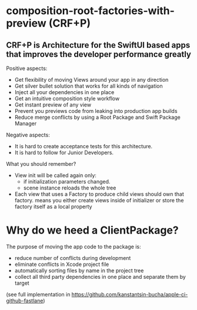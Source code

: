 # composition-root-factories-with-preview (CRF+P)

## CRF+P is Architecture for the SwiftUI based apps that improves the developer performance greatly

Positive aspects:

* Get flexibility of moving Views around your app in any direction
* Get silver bullet solution that works for all kinds of navigation
* Inject all your dependencies in one place
* Get an intuitive composition style workflow
* Get instant preview of any view
* Prevent you previews code from leaking into production app builds
* Reduce merge conflicts by using a Root Package and Swift Package Manager

Negative aspects:

* It is hard to create acceptance tests for this architecture.
* It is hard to follow for Junior Developers.

What you should remember?

* View init will be called again only:
    *   if initialization parameters changed.
    *   scene instance reloads the whole tree
* Each view that uses a Factory to produce child views should own that factory.
means you either create views inside of initializer or store the factory itself as a local property

# Why do we heed a ClientPackage?

The purpose of moving the app code to the package is:
* reduce number of conflicts during development
* eliminate conflicts in Xcode project file
* automatically sorting files by name in the project tree
* collect all third party dependencies in one place and separate them by target 

(see full implementation in https://github.com/kanstantsin-bucha/apple-ci-github-fastlane)

